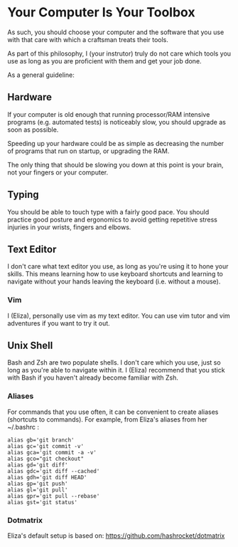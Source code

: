 # Your Computer Is Your Toolbox

As such, you should choose your computer and the software that you use with that care with which a craftsman treats their tools.

As part of this philosophy, I (your instrutor) truly do not care which tools you use as long as you are proficient with them and get your job done.

As a general guideline:

## Hardware

If your computer is old enough that running processor/RAM intensive programs (e.g. automated tests) is noticeably slow, you should upgrade as soon as possible.

Speeding up your hardware could be as simple as decreasing the number of programs that run on startup, or upgrading the RAM.

The only thing that should be slowing you down at this point is your brain, not your fingers or your computer.

## Typing

You should be able to touch type with a fairly good pace.  You should practice good posture and ergonomics to avoid getting repetitive stress injuries in your wrists, fingers and elbows.

## Text Editor

I don't care what text editor you use, as long as you're using it to hone your skills.  This means learning how to use keyboard shortcuts and learning to navigate without your hands leaving the keyboard (i.e. without a mouse).

### Vim

I (Eliza), personally use vim as my text editor.  You can use vim tutor and vim adventures if you want to try it out.

## Unix Shell

Bash and Zsh are two populate shells.  I don't care which you use, just so long as you're able to navigate within it.  I (Eliza) recommend that you stick with Bash if you haven't already become familiar with Zsh.

### Aliases

For commands that you use often, it can be convenient to create aliases (shortcuts to commands).  For example, from Eliza's aliases from her ~/.bashrc :

    alias gb='git branch'
    alias gc='git commit -v'
    alias gca='git commit -a -v'
    alias gco="git checkout"
    alias gd='git diff'
    alias gdc='git diff --cached'
    alias gdh='git diff HEAD'
    alias gp='git push'
    alias gl='git pull'
    alias gpr='git pull --rebase'
    alias gst='git status'

### Dotmatrix

Eliza's default setup is based on: https://github.com/hashrocket/dotmatrix
